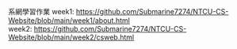 系網學習作業
week1:
https://github.com/Submarine7274/NTCU-CS-Website/blob/main/week1/about.html  
week2:
https://github.com/Submarine7274/NTCU-CS-Website/blob/main/week2/csweb.html  
